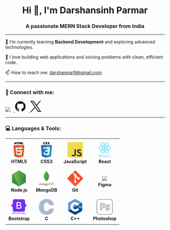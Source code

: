 <h1 align="center">Hi 👋, I'm Darshansinh Parmar</h1>
<h3 align="center">A passionate <strong>MERN Stack Developer</strong> from India</h3>

---

🌱 I’m currently learning **Backend Development** and exploring advanced technologies.  

💼 I love building web applications and solving problems with clean, efficient code.  

📫 How to reach me: darshanpar9@gmail.com  

---

<h3 align="left">🔗 Connect with me:</h3>
<p align="left">
  <a href="https://www.linkedin.com/in/darshansinhji-parmar-937841287/" target="_blank">
    <img src="https://raw.githubusercontent.com/rahuldkjain/github-profile-readme-generator/master/src/images/icons/Social/linked-in-alt.svg" width="35" style="margin-right:10px"/>
  </a>
  <a href="https://github.com/Darshnisinhparmar" target="_blank">
    <img src="https://raw.githubusercontent.com/devicons/devicon/master/icons/github/github-original.svg" width="35" style="margin-right:10px"/>
  </a>
  <a href="https://twitter.com/your-twitter" target="_blank">
    <img src="https://raw.githubusercontent.com/devicons/devicon/master/icons/twitter/twitter-original.svg" width="35"/>
  </a>
</p>

---

<h3 align="left">💻 Languages & Tools:</h3>

<table>
  <tr>
    <td align="center" style="padding: 10px;">
      <img src="https://raw.githubusercontent.com/devicons/devicon/master/icons/html5/html5-original-wordmark.svg" width="50" /><br>
      <b>HTML5</b>
    </td>
    <td align="center" style="padding: 10px;">
      <img src="https://raw.githubusercontent.com/devicons/devicon/master/icons/css3/css3-original-wordmark.svg" width="50" /><br>
      <b>CSS3</b>
    </td>
    <td align="center" style="padding: 10px;">
      <img src="https://raw.githubusercontent.com/devicons/devicon/master/icons/javascript/javascript-original.svg" width="50" /><br>
      <b>JavaScript</b>
    </td>
    <td align="center" style="padding: 10px;">
      <img src="https://raw.githubusercontent.com/devicons/devicon/master/icons/react/react-original-wordmark.svg" width="50" /><br>
      <b>React</b>
    </td>
  </tr>
  <tr>
    <td align="center" style="padding: 10px;">
      <img src="https://raw.githubusercontent.com/devicons/devicon/master/icons/nodejs/nodejs-original.svg" width="50" /><br>
      <b>Node.js</b>
    </td>
    <td align="center" style="padding: 10px;">
      <img src="https://raw.githubusercontent.com/devicons/devicon/master/icons/mongodb/mongodb-original-wordmark.svg" width="50" /><br>
      <b>MongoDB</b>
    </td>
    <td align="center" style="padding: 10px;">
      <img src="https://raw.githubusercontent.com/devicons/devicon/master/icons/git/git-original.svg" width="50" /><br>
      <b>Git</b>
    </td>
    <td align="center" style="padding: 10px;">
      <img src="https://www.vectorlogo.zone/logos/figma/figma-icon.svg" width="50" /><br>
      <b>Figma</b>
    </td>
  </tr>
  <tr>
    <td align="center" style="padding: 10px;">
      <img src="https://raw.githubusercontent.com/devicons/devicon/master/icons/bootstrap/bootstrap-plain-wordmark.svg" width="50" /><br>
      <b>Bootstrap</b>
    </td>
    <td align="center" style="padding: 10px;">
      <img src="https://raw.githubusercontent.com/devicons/devicon/master/icons/c/c-original.svg" width="50" /><br>
      <b>C</b>
    </td>
    <td align="center" style="padding: 10px;">
      <img src="https://raw.githubusercontent.com/devicons/devicon/master/icons/cplusplus/cplusplus-original.svg" width="50" /><br>
      <b>C++</b>
    </td>
    <td align="center" style="padding: 10px;">
      <img src="https://raw.githubusercontent.com/devicons/devicon/master/icons/photoshop/photoshop-line.svg" width="50" /><br>
      <b>Photoshop</b>
    </td>
  </tr>
</table>
